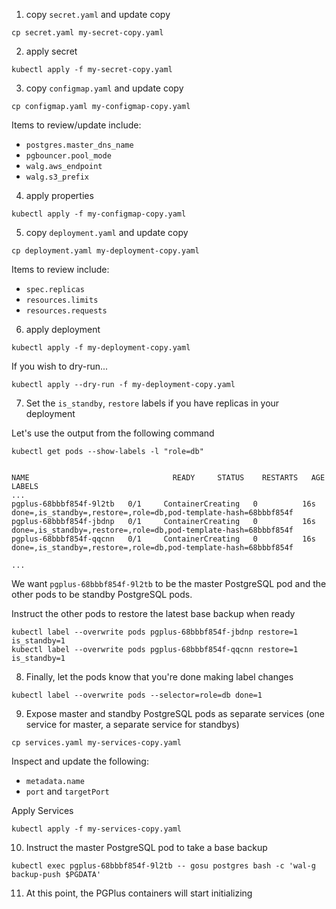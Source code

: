 1. copy `secret.yaml` and update copy

```
cp secret.yaml my-secret-copy.yaml
```

2. apply secret

```
kubectl apply -f my-secret-copy.yaml
```

3. copy `configmap.yaml` and update copy

```
cp configmap.yaml my-configmap-copy.yaml
```

Items to review/update include:

  - `postgres.master_dns_name`
  - `pgbouncer.pool_mode`
  - `walg.aws_endpoint`
  - `walg.s3_prefix`

4. apply properties

```
kubectl apply -f my-configmap-copy.yaml
```

5. copy `deployment.yaml` and update copy

```
cp deployment.yaml my-deployment-copy.yaml
```

Items to review include:

  - `spec.replicas`
  - `resources.limits`
  - `resources.requests`

6. apply deployment

```
kubectl apply -f my-deployment-copy.yaml
```

If you wish to dry-run...

```
kubectl apply --dry-run -f my-deployment-copy.yaml
```

7. Set the `is_standby`, `restore` labels if you have replicas in your deployment

Let's use the output from the following command

```
kubectl get pods --show-labels -l "role=db"
```

```

NAME                                READY     STATUS    RESTARTS   AGE       LABELS
...
pgplus-68bbbf854f-9l2tb   0/1     ContainerCreating   0          16s   done=,is_standby=,restore=,role=db,pod-template-hash=68bbbf854f
pgplus-68bbbf854f-jbdnp   0/1     ContainerCreating   0          16s   done=,is_standby=,restore=,role=db,pod-template-hash=68bbbf854f
pgplus-68bbbf854f-qqcnn   0/1     ContainerCreating   0          16s   done=,is_standby=,restore=,role=db,pod-template-hash=68bbbf854f

...
```

We want `pgplus-68bbbf854f-9l2tb` to be the master PostgreSQL pod and the other pods to be standby PostgreSQL pods.

Instruct the other pods to restore the latest base backup when ready

```
kubectl label --overwrite pods pgplus-68bbbf854f-jbdnp restore=1 is_standby=1
kubectl label --overwrite pods pgplus-68bbbf854f-qqcnn restore=1 is_standby=1
```

8. Finally, let the pods know that you're done making label changes

```
kubectl label --overwrite pods --selector=role=db done=1
```

9. Expose master and standby PostgreSQL pods as separate services (one service for master, a separate service for standbys)

```
cp services.yaml my-services-copy.yaml
```

Inspect and update the following:

  - `metadata.name`
  - `port` and `targetPort`

Apply Services

```
kubectl apply -f my-services-copy.yaml
```

10. Instruct the master PostgreSQL pod to take a base backup

```
kubectl exec pgplus-68bbbf854f-9l2tb -- gosu postgres bash -c 'wal-g backup-push $PGDATA'
```

11. At this point, the PGPlus containers will start initializing
